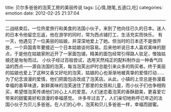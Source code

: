 title: 贝尔多爸爸的泡芙工房的美丽传说
tags: [心情,随笔,五道口,吃]
categories: emotion
date: 2012-02-25 21:37:04

---

二战结束后，一位热爱旅行和美食的法国小伙子，来到了他向往已久的日本。迷人的日本令他留恋忘返，他在游学的同时，常为西点铺打工，生活充实而快乐。 有一天，他遇见了一位美丽的姑娘，并深深地爱上了她。但当时的日本还不是很开放，一个异国青年要接近一个日本姑娘谈何容易。后来他听说日本人喜欢美味的甜点，于是他在姑娘家附近开了一家面包铺，精美的面包经常引得路人驻足，惟独姑娘还是匆匆而过。 小伙子经过百般尝试，选用天然纯正的配料制作出一种香气四溢的西点——源自法国的泡芙，每当泡芙出炉时总能引来众多的购买者。终于美丽的姑娘也爱上了这种又香又好吃的泡芙，姑娘的心也渐渐地被真挚的爱情打动…… 为了纪念浪漫的爱情，他们把面包店改成了泡芙店。从此，小镇的上空总是弥漫着幸福的香草味道，新鲜美味的泡芙迷住了那里的女孩和儿童，而小伙子们也争相购买，希望借泡芙传递他们对心上人的爱意。人们迷恋着泡芙的香酥甜美，更喜爱它带来的甜蜜美好和浪漫的幸福感觉。 许多年过去了，人们亲切地称呼已年迈的法国小伙子为贝儿多爸爸。在人们的心中，泡芙和贝儿多爸爸一样，幸福而甜蜜。

